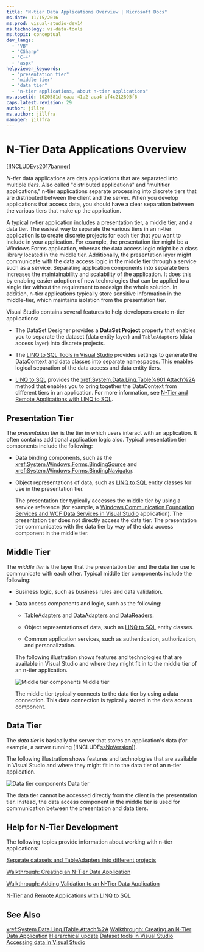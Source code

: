 ```yaml
---
title: "N-tier Data Applications Overview | Microsoft Docs"
ms.date: 11/15/2016
ms.prod: visual-studio-dev14
ms.technology: vs-data-tools
ms.topic: conceptual
dev_langs:
  - "VB"
  - "CSharp"
  - "C++"
  - "aspx"
helpviewer_keywords:
  - "presentation tier"
  - "middle tier"
  - "data tier"
  - "n-tier applications, about n-tier applications"
ms.assetid: 1020581d-eaaa-41a2-aca4-bf4c212895f6
caps.latest.revision: 29
author: jillre
ms.author: jillfra
manager: jillfra
---
```

# N-Tier Data Applications Overview
[!INCLUDE[vs2017banner](../includes/vs2017banner.md)]

*N-tier* data applications are data applications that are separated into multiple *tiers*. Also called "distributed applications" and "multitier applications," n-tier applications separate processing into discrete tiers that are distributed between the client and the server. When you develop applications that access data, you should have a clear separation between the various tiers that make up the application.

 A typical n-tier application includes a presentation tier, a middle tier, and a data tier. The easiest way to separate the various tiers in an n-tier application is to create discrete projects for each tier that you want to include in your application. For example, the presentation tier might be a Windows Forms application, whereas the data access logic might be a class library located in the middle tier. Additionally, the presentation layer might communicate with the data access logic in the middle tier through a service such as a service. Separating application components into separate tiers increases the maintainability and scalability of the application. It does this by enabling easier adoption of new technologies that can be applied to a single tier without the requirement to redesign the whole solution. In addition, n-tier applications typically store sensitive information in the middle-tier, which maintains isolation from the presentation tier.

 Visual Studio contains several features to help developers create n-tier applications:

- The DataSet Designer provides a **DataSet Project** property that enables you to separate the dataset (data entity layer) and `TableAdapter`s (data access layer) into discrete projects.

- The [LINQ to SQL Tools in Visual Studio](../data-tools/linq-to-sql-tools-in-visual-studio2.md) provides settings to generate the DataContext and data classes into separate namespaces. This enables logical separation of the data access and data entity tiers.

- [LINQ to SQL](https://msdn.microsoft.com/library/73d13345-eece-471a-af40-4cc7a2f11655) provides the <xref:System.Data.Linq.Table%601.Attach%2A> method that enables you to bring together the DataContext from different tiers in an application. For more information, see [N-Tier and Remote Applications with LINQ to SQL](https://msdn.microsoft.com/library/854a1cdd-53cb-45f5-83ca-63962a9b3598).

## Presentation Tier
 The *presentation tier* is the tier in which users interact with an application. It often contains additional application logic also. Typical presentation tier components include the following:

- Data binding components, such as the <xref:System.Windows.Forms.BindingSource> and <xref:System.Windows.Forms.BindingNavigator>.

- Object representations of data, such as [LINQ to SQL](https://msdn.microsoft.com/library/73d13345-eece-471a-af40-4cc7a2f11655) entity classes for use in the presentation tier.

  The presentation tier typically accesses the middle tier by using a service reference (for example, a [Windows Communication Foundation Services and WCF Data Services in Visual Studio](../data-tools/windows-communication-foundation-services-and-wcf-data-services-in-visual-studio.md) application). The presentation tier does not directly access the data tier. The presentation tier communicates with the data tier by way of the data access component in the middle tier.

## Middle Tier
 The *middle tier* is the layer that the presentation tier and the data tier use to communicate with each other. Typical middle tier components include the following:

- Business logic, such as business rules and data validation.

- Data access components and logic, such as the following:

  - [TableAdapters](https://msdn.microsoft.com/library/09416de9-134c-4dc7-8262-6c8d81e3f364) and [DataAdapters and DataReaders](https://msdn.microsoft.com/library/cc952ca2-ec19-46ab-9189-15174b52cb74).

  - Object representations of data, such as [LINQ to SQL](https://msdn.microsoft.com/library/73d13345-eece-471a-af40-4cc7a2f11655) entity classes.

  - Common application services, such as authentication, authorization, and personalization.

  The following illustration shows features and technologies that are available in Visual Studio and where they might fit in to the middle tier of an n-tier application.

  ![Middle tier components](../data-tools/media/ntiermid.png "NtierMid")
  Middle tier

  The middle tier typically connects to the data tier by using a data connection. This data connection is typically stored in the data access component.

## Data Tier
 The *data tier* is basically the server that stores an application's data (for example, a server running [!INCLUDE[ssNoVersion](../includes/ssnoversion-md.md)]).

 The following illustration shows features and technologies that are available in Visual Studio and where they might fit in to the data tier of an n-tier application.

 ![Data tier components](../data-tools/media/ntierdatatier.png "ntierdatatier")
Data tier

 The data tier cannot be accessed directly from the client in the presentation tier. Instead, the data access component in the middle tier is used for communication between the presentation and data tiers.

## Help for N-Tier Development
 The following topics provide information about working with n-tier applications:

 [Separate datasets and TableAdapters into different projects](../data-tools/separate-datasets-and-tableadapters-into-different-projects.md)

 [Walkthrough: Creating an N-Tier Data Application](../data-tools/walkthrough-creating-an-n-tier-data-application.md)

 [Walkthrough: Adding Validation to an N-Tier Data Application](https://msdn.microsoft.com/library/b35d072c-31f0-49ba-a225-69177592c265)

 [N-Tier and Remote Applications with LINQ to SQL](https://msdn.microsoft.com/library/854a1cdd-53cb-45f5-83ca-63962a9b3598)

## See Also
 <xref:System.Data.Linq.ITable.Attach%2A>
 [Walkthrough: Creating an N-Tier Data Application](../data-tools/walkthrough-creating-an-n-tier-data-application.md)
 [Hierarchical update](../data-tools/hierarchical-update.md)
 [Dataset tools in Visual Studio](../data-tools/dataset-tools-in-visual-studio.md)
 [Accessing data in Visual Studio](../data-tools/accessing-data-in-visual-studio.md)
